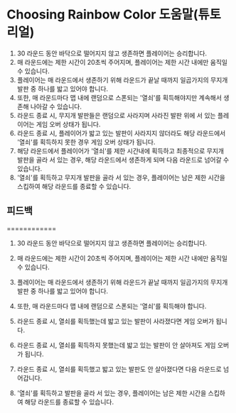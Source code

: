 # Choosing Rainbow Color 도움말(튜토리얼)

1. 30 라운드 동안 바닥으로 떨어지지 않고 생존하면 플레이어는 승리합니다.
2. 매 라운드에는 제한 시간이 20초씩 주어지며, 플레이어는 제한 시간 내에만 움직일 수 있습니다.
3. 플레이어는 매 라운드에서 생존하기 위해 라운드가 끝날 때까지 일곱가지의 무지개 발판 중 하나를 밟고 있어야 합니다.
4. 또한, 매 라운드마다 맵 내에 랜덤으로 스폰되는 '열쇠'를 획득해야지만 계속해서 생존해 나아갈 수 있습니다.
5. 라운드 종료 시, 무지개 발판들은 랜덤으로 사라지며 사라진 발판 위에 서 있는 플레이어는 게임 오버 상태가 됩니다.
6. 라운드 종료 시, 플레이어가 밟고 있는 발판이 사라지지 않더라도 해당 라운드에서 '열쇠'를 획득하지 못한 경우 게임 오버 상태가 됩니다.
7. 해당 라운드에서 플레이어가 '열쇠'를 제한 시간내에 획득하고 최종적으로 무지개 발판을 골라 서 있는 경우, 해당 라운드에서 생존하게 되며 다음 라운드로 넘어갈 수 있습니다.
8. '열쇠'를 획득하고 무지개 발판을 골라 서 있는 경우, 플레이어는 남은 제한 시간을 스킵하여 해당 라운드를 종료할 수 있습니다.



## 피드백 
============

1. 30 라운드 동안 바닥으로 떨어지지 않고 생존하면 플레이어는 승리합니다.
2. 매 라운드에는 제한 시간이 20초씩 주어지며, 플레이어는 제한 시간 내에만 움직일 수 있습니다.
3. 플레이어는 매 라운드에서 생존하기 위해 라운드가 끝날 때까지 일곱가지의 무지개 발판 중 하나를 밟고 있어야 합니다.
4. 또한, 매 라운드마다 맵 내에 랜덤으로 스폰되는 '열쇠'를 획득해야 합니다.

5. 라운드 종료 시, 열쇠를 획득했는데 밟고 있는 발판이 사라졌다면 게임 오버가 됩니다.
6. 라운드 종료 시, 열쇠를 획득하지 못했는데 밟고 있는 발판이 안 살아져도 게임 오버가 됩니다.
7. 라운드 종료 시, 열쇠를 획득했고 밟고 있는 발판도 안 살아졌다면 다음 라운드로 넘어갑니다.

8. '열쇠'를 획득하고 발판을 골라 서 있는 경우, 플레이어는 남은 제한 시간을 스킵하여 해당 라운드를 종료할 수 있습니다.